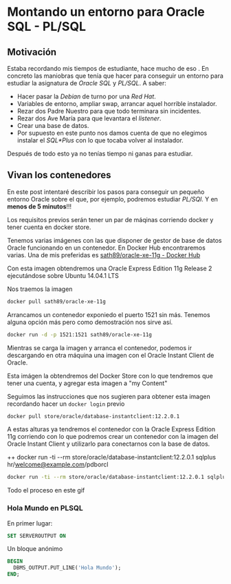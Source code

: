 # Montando un entorno para Oracle SQL - PL/SQL

## Motivación

Estaba recordando mis tiempos de estudiante, hace mucho de eso . En concreto las maniobras que tenía que hacer para conseguir un entorno para estudiar la asignatura de _Oracle SQL_ y _PL/SQL_. A saber:

-	Hacer pasar la _Debian_ de turno por una _Red Hat_.
-	Variables de entorno, ampliar swap, arrancar aquel horrible instalador.
-	Rezar dos Padre Nuestro para que todo terminara sin incidentes.
-	Rezar dos Ave María para que levantara el _listener_.
-	Crear una base de datos.
-	Por supuesto en este punto nos damos cuenta de que no elegimos instalar el _SQL*Plus_ con lo que tocaba volver al instalador. 
    
Después de todo esto ya no tenías tiempo ni ganas para estudiar.

## Vivan los contenedores

En este post intentaré describir los pasos para conseguir un pequeño entorno Oracle sobre el que, por ejemplo, podremos estudiar _PL/SQl_. Y en __menos de 5 minutos__!!!

Los requisitos previos serán tener un par de máqinas corriendo docker y tener cuenta en docker store.

Tenemos varias imágenes con las que disponer de gestor de base de datos  Oracle funcionando en un contenedor. En Docker Hub encontraremos varias. Una de mis preferidas es [sath89/oracle-xe-11g - Docker Hub](https://hub.docker.com/r/sath89/oracle-xe-11g/)

Con esta imagen obtendremos una Oracle Express Edition 11g Release 2 ejecutándose sobre Ubuntu 14.04.1 LTS

Nos traemos la imagen 

```bash
docker pull sath89/oracle-xe-11g
```

Arrancamos un contenedor exponiedo el puerto 1521 sin más. Tenemos alguna opción más pero como demostración nos sirve así.

```bash
docker run -d -p 1521:1521 sath89/oracle-xe-11g
```

Mientras se carga la imagen y arranca el contenedor, podemos ir descargando en otra máquina una imagen con el Oracle Instant Client de Oracle.

Esta imágen la obtendremos del Docker Store con lo que tendremos que tener una cuenta, y agregar esta imagen a "my Content"

Seguimos las instrucciones que nos sugieren para obtener esta imagen recordando hacer un `docker login` previo

```bash
docker pull store/oracle/database-instantclient:12.2.0.1
```

A estas alturas ya tendremos el contenedor con la Oracle Express Edition 11g corriendo con lo que podremos crear un contenedor con la imagen del Oracle Instant Client y utilizarlo para conectarnos con la base de datos.

++ docker run -ti --rm store/oracle/database-instantclient:12.2.0.1 sqlplus hr/welcome@example.com/pdborcl

```bash
docker run -ti --rm store/oracle/database-instantclient:12.2.0.1 sqlplus system/oracle@192.168.0.3
```

Todo el proceso en este gif

### Hola Mundo en PLSQL

En primer lugar:

```sql
SET SERVEROUTPUT ON
```

Un bloque anónimo

```sql
BEGIN
  DBMS_OUTPUT.PUT_LINE('Hola Mundo');
END;
```
